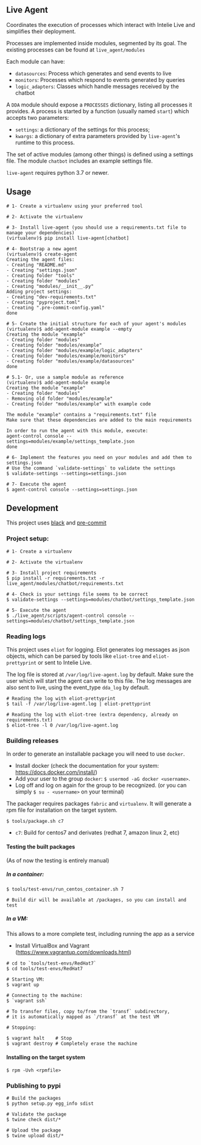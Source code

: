 Live Agent
----------

Coordinates the execution of processes which interact with Intelie Live and simplifies their deployment.

Processes are implemented inside modules, segmented by its goal. The existing processes can be found at `live_agent/modules`

Each module can have:
- `datasources`: Process which generates and send events to live
- `monitors`: Processes which respond to events generated by queries
- `logic_adapters`: Classes which handle messages received by the chatbot

A `DDA` module should expose a `PROCESSES` dictionary, listing all processes it provides.
A process is started by a function (usually named `start`) which accepts two parameters:
- `settings`: a dictionary of the settings for this process;
- `kwargs`: a dictionary of extra parameters provided by `live-agent`'s runtime to this process.

The set of active modules (among other things) is defined using a settings file.
The module `chatbot` includes an example settings file.

`live-agent` requires python 3.7 or newer.


## Usage

```shell
# 1- Create a virtualenv using your preferred tool

# 2- Activate the virtualenv

# 3- Install live-agent (you should use a requirements.txt file to manage your dependencies)
(virtualenv)$ pip install live-agent[chatbot]

# 4- Bootstrap a new agent
(virtualenv)$ create-agent
Creating the agent files:
- Creating "README.md"
- Creating "settings.json"
- Creating folder "tools"
- Creating folder "modules"
- Creating "modules/__init__.py"
Adding project settings:
- Creating "dev-requirements.txt"
- Creating "pyproject.toml"
- Creating ".pre-commit-config.yaml"
done

# 5- Create the initial structure for each of your agent's modules
(virtualenv)$ add-agent-module example --empty
Creating the module "example"
- Creating folder "modules"
- Creating folder "modules/example"
- Creating folder "modules/example/logic_adapters"
- Creating folder "modules/example/monitors"
- Creating folder "modules/example/datasources"
done

# 5.1- Or, use a sample module as reference
(virtualenv)$ add-agent-module example
Creating the module "example"
- Creating folder "modules"
- Removing old folder "modules/example"
- Creating folder "modules/example" with example code

The module "example" contains a "requirements.txt" file
Make sure that these dependencies are added to the main requirements

In order to run the agent with this module, execute:
agent-control console --settings=modules/example/settings_template.json
done

# 6- Implement the features you need on your modules and add them to settings.json
# Use the command `validate-settings` to validate the settings
$ validate-settings --settings=settings.json

# 7- Execute the agent
$ agent-control console --settings=settings.json

```


## Development

This project uses [black](https://github.com/psf/black) and [pre-commit](https://pre-commit.com/)


### Project setup:


```shell
# 1- Create a virtualenv

# 2- Activate the virtualenv

# 3- Install project requirements
$ pip install -r requirements.txt -r live_agent/modules/chatbot/requirements.txt

# 4- Check is your settings file seems to be correct
$ validate-settings --settings=modules/chatbot/settings_template.json

# 5- Execute the agent
$ ./live_agent/scripts/agent-control console --settings=modules/chatbot/settings_template.json
```

### Reading logs

This project uses `eliot` for logging. Eliot generates log messages as json objects,
which can be parsed by tools like `eliot-tree` and `eliot-prettyprint` or sent to Intelie Live.

The log file is stored at `/var/log/live-agent.log` by default. Make sure the user which will start the agent can write to this file.
The log messages are also sent to live, using the event_type `dda_log` by default.

```shell
# Reading the log with eliot-prettyprint
$ tail -f /var/log/live-agent.log | eliot-prettyprint

# Reading the log with eliot-tree (extra dependency, already on requirements.txt)
$ eliot-tree -l 0 /var/log/live-agent.log
```

### Building releases

In order to generate an installable package you will need to use `docker`.

- Install docker (check the documentation for your system: <https://docs.docker.com/install/>)
- Add your user to the group `docker`: `$ usermod -aG docker <username>`.
- Log off and log on again for the group to be recognized. (or you can simply `$ su - <username>` on your terminal)

The packager requires packages `fabric` and `virtualenv`. It will generate a rpm file for installation on the target system.

```shell
$ tools/package.sh c7
```

- `c7`: Build for centos7 and derivates (redhat 7, amazon linux 2, etc)


#### Testing the built packages

(As of now the testing is entirely manual)

##### In a container:

```shell
$ tools/test-envs/run_centos_container.sh 7

# Build dir will be available at /packages, so you can install and test
```

##### In a VM:

This allows to a more complete test, including running the app as a service

- Install VirtualBox and Vagrant (https://www.vagrantup.com/downloads.html)

```shell
# cd to `tools/test-envs/RedHat7`
$ cd tools/test-envs/RedHat7

# Starting VM:
$ vagrant up

# Connecting to the machine:
$ `vagrant ssh`

# To transfer files, copy to/from the `transf` subdirectory,
# it is automatically mapped as `/transf` at the test VM

# Stopping:

$ vagrant halt    # Stop
$ vagrant destroy # Completely erase the machine
```


#### Installing on the target system

```shell
$ rpm -Uvh <rpmfile>
```

### Publishing to pypi

```
# Build the packages
$ python setup.py egg_info sdist

# Validate the package
$ twine check dist/*

# Upload the package
$ twine upload dist/*
```
